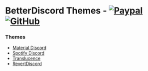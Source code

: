 # BetterDiscord Themes - [![Paypal][paypal-logo]][paypal-url] [![GitHub][github-logo]][github-url]

### Themes

* [Material Discord](https://github.com/CapnKitten/Material-Discord)
* [Spotify Discord](https://github.com/CapnKitten/Spotify-Discord)
* [Translucence](https://github.com/CapnKitten/Translucence)
* [RevertDiscord](https://github.com/CapnKitten/BetterDiscord/tree/master/Themes/RevertDiscord)

[paypal-logo]: https://img.shields.io/static/v1?label=PayPal&message=Donate&style=flat&logo=paypal&color=blue
[paypal-url]: https://paypal.me/capnkitten

[github-logo]: https://img.shields.io/static/v1?label=GitHub&message=Sponsor&style=flat&logo=github&color=black
[github-url]: https://github.com/sponsors/CapnKitten
